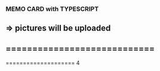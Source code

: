 ### MEMO CARD with TYPESCRIPT
=> pictures will be uploaded
----------------------------
============================
------
====================
4


